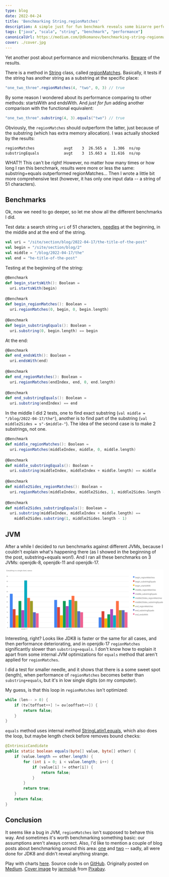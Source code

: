 ```yaml
---
type: blog
date: 2022-04-24
title: 'Benchmarking String.regionMatches'
description: A simple just for fun benchmark reveals some bizarre performance of regionMatches method
tags: ["java", "scala", "string", "benchmark", "performance"]
canonicalUrl: https://medium.com/@dkomanov/benchmarking-string-regionmatches-a08a6bc17dbc
cover: ./cover.jpg
---
```


Yet another post about performance and microbenchmarks. [Beware](http://wiki.jvmlangsummit.com/images/1/1d/PerformanceAnxiety2010.pdf) of the results.

There is a method in [String](https://docs.oracle.com/en/java/javase/17/docs/api/java.base/java/lang/String.html) class, called [regionMatches](https://docs.oracle.com/en/java/javase/17/docs/api/java.base/java/lang/String.html#regionMatches(int,java.lang.String,int,int)). Basically, it tests if the string has another string as a substring at the specific place:

```java
"one_two_three".regionMatches(4, "two", 0, 3) // true
```

By some reason I wondered about its performance comparing to other methods: startsWith and endsWith. And _just for fun_ adding another comparison with the functional equivalent:

```java
"one_two_three".substring(4, 3).equals("two") // true
```

Obviously, the `regionMatches` should outperform the latter, just because of the substring (which has extra memory allocation). I was actually shocked by the results:

```
regionMatches             avgt    3  26.565 ±   1.306  ns/op
substringEquals           avgt    3  15.663 ±  11.616  ns/op
```

WHAT?! This can't be right! However, no matter how many times or how long I ran this benchmark, results were more or less the same: substring+equals outperformed regionMatches... Then I wrote a little bit more comprehensive test (however, it has only one input data -- a string of 51 characters).

## Benchmarks

Ok, now we need to go deeper, so let me show all the different benchmarks I did.

Test data: a search string `uri` of 51 characters, [needles](https://www.languagecouncils.sg/goodenglish/resources/idioms/a-needle-in-a-haystack) at the beginning, in the middle and at the end of the string.

```scala
val uri = "/site/section/blog/2022-04-17/the-title-of-the-post"
val begin = "/site/section/blog/2"
val middle = "/blog/2022-04-17/the"
val end = "he-title-of-the-post"
```

Testing at the beginning of the string:
```scala
@Benchmark
def begin_startsWith(): Boolean =
  uri.startsWith(begin)

@Benchmark
def begin_regionMatches(): Boolean =
  uri.regionMatches(0, begin, 0, begin.length)

@Benchmark
def begin_substringEquals(): Boolean =
  uri.substring(0, begin.length) == begin
```

At the end:
```scala
@Benchmark
def end_endsWith(): Boolean =
  uri.endsWith(end)

@Benchmark
def end_regionMatches(): Boolean =
  uri.regionMatches(endIndex, end, 0, end.length)

@Benchmark
def end_substringEquals(): Boolean =
  uri.substring(endIndex) == end
```

In the middle I did 2 tests, one to find exact substring (`val middle = "/blog/2022-04-17/the"`), another is to find part of the substring (`val middle2Sides = s"-$middle-"`). The idea of the second case is to make 2 substrings, not one.

```scala
@Benchmark
def middle_regionMatches(): Boolean =
  uri.regionMatches(middleIndex, middle, 0, middle.length)

@Benchmark
def middle_substringEquals(): Boolean =
  uri.substring(middleIndex, middleIndex + middle.length) == middle

@Benchmark
def middle2Sides_regionMatches(): Boolean =
  uri.regionMatches(middleIndex, middle2Sides, 1, middle2Sides.length - 2)

@Benchmark
def middle2Sides_substringEquals(): Boolean =
  uri.substring(middleIndex, middleIndex + middle.length) ==
    middle2Sides.substring(1, middle2Sides.length - 1)
```

## JVM

After a while I decided to run benchmarks against different JVMs, because I couldn't explain what's happening there (as I showed in the beginning of the post, substring+equals won!). And I ran all these benchmarks on 3 JVMs: openjdk-8, openjdk-11 and openjdk-17.

![Benchmarks for all JVMs](./chart.png)

Interesting, right? Looks like JDK8 is faster or the same for all cases, and then performance deteriorating, and in openjdk-17 `regionMatches` significantly slower than `substring+equals`. I don't know how to explain it apart from some internal JVM optimizations for `equals` method that aren't applied for `regionMatches`.

I did a test for smaller needle, and it shows that there is a some sweet spot (length), when performance of `regionMatches` becomes better than `substring+equals`, but it's in low single digits (on my computer).

My guess, is that this loop in `regionMatches` isn't optimized:
```java
while (len-- > 0) {
    if (tv[toffset++] != ov[ooffset++]) {
        return false;
    }
}
```

`equals` method uses internal method [StringLatin1.equals](https://github.com/openjdk/jdk/blob/jdk-17+35/src/java.base/share/classes/java/lang/StringLatin1.java#L94), which also does the loop, but maybe length check before removes bound checks:
```java
@IntrinsicCandidate
public static boolean equals(byte[] value, byte[] other) {
    if (value.length == other.length) {
        for (int i = 0; i < value.length; i++) {
            if (value[i] != other[i]) {
                return false;
            }
        }
        return true;
    }
    return false;
}
```

## Conclusion

It seems like a bug in JVM, `regionMatches` isn't supposed to behave this way. And sometimes it's worth benchmarking something basic: our assumptions aren't always correct. Also, I'd like to mention a couple of blog posts about benchmarking around this area: [one](https://medium.com/javarevisited/micro-optimizations-in-java-string-equalsignorecase-ea25dfb03f95) and [two](https://thedeveloperblog.com/java/regionmatches-java) -- sadly, all were done for JDK8 and didn't reveal anything strange.


Play with charts [here](/charts/region-matches). Source code is on [GitHub](https://github.com/dkomanov/stuff/blob/0bb004e663ac48453d9505c85f622d20ef067b87/src/com/komanov/str/jmh/RegionMatchesBenchmarks.scala). Originally posted on [Medium](https://medium.com/@dkomanov/benchmarking-string-regionmatches-a08a6bc17dbc). [Cover image](https://pixabay.com/illustrations/stopwatch-time-treadmill-race-259303/) by [jarmoluk](https://pixabay.com/users/jarmoluk-143740/) from [Pixabay](https://pixabay.com/).
